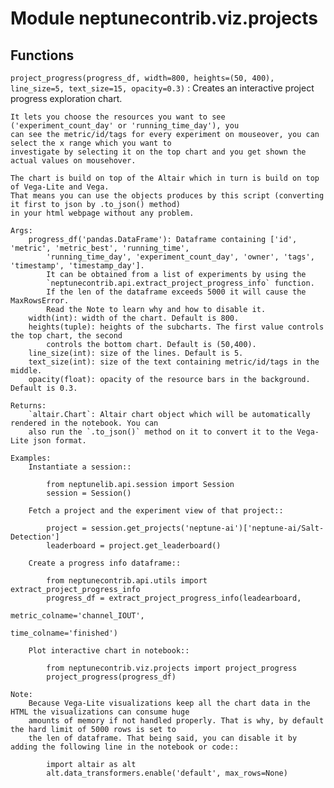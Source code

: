 Module neptunecontrib.viz.projects
==================================

Functions
---------

    
`project_progress(progress_df, width=800, heights=(50, 400), line_size=5, text_size=15, opacity=0.3)`
:   Creates an interactive project progress exploration chart.
    
    It lets you choose the resources you want to see ('experiment_count_day' or 'running_time_day'), you
    can see the metric/id/tags for every experiment on mouseover, you can select the x range which you want to
    investigate by selecting it on the top chart and you get shown the actual values on mousehover.
    
    The chart is build on top of the Altair which in turn is build on top of Vega-Lite and Vega.
    That means you can use the objects produces by this script (converting it first to json by .to_json() method)
    in your html webpage without any problem.
    
    Args:
        progress_df('pandas.DataFrame'): Dataframe containing ['id', 'metric', 'metric_best', 'running_time',
            'running_time_day', 'experiment_count_day', 'owner', 'tags', 'timestamp', 'timestamp_day'].
            It can be obtained from a list of experiments by using the
            `neptunecontrib.api.extract_project_progress_info` function.
            If the len of the dataframe exceeds 5000 it will cause the MaxRowsError.
            Read the Note to learn why and how to disable it.
        width(int): width of the chart. Default is 800.
        heights(tuple): heights of the subcharts. The first value controls the top chart, the second
            controls the bottom chart. Default is (50,400).
        line_size(int): size of the lines. Default is 5.
        text_size(int): size of the text containing metric/id/tags in the middle.
        opacity(float): opacity of the resource bars in the background. Default is 0.3.
    
    Returns:
        `altair.Chart`: Altair chart object which will be automatically rendered in the notebook. You can
        also run the `.to_json()` method on it to convert it to the Vega-Lite json format.
    
    Examples:
        Instantiate a session::
    
            from neptunelib.api.session import Session
            session = Session()
    
        Fetch a project and the experiment view of that project::
    
            project = session.get_projects('neptune-ai')['neptune-ai/Salt-Detection']
            leaderboard = project.get_leaderboard()
    
        Create a progress info dataframe::
    
            from neptunecontrib.api.utils import extract_project_progress_info
            progress_df = extract_project_progress_info(leadearboard,
                                                        metric_colname='channel_IOUT',
                                                        time_colname='finished')
    
        Plot interactive chart in notebook::
    
            from neptunecontrib.viz.projects import project_progress
            project_progress(progress_df)
    
    Note:
        Because Vega-Lite visualizations keep all the chart data in the HTML the visualizations can consume huge
        amounts of memory if not handled properly. That is why, by default the hard limit of 5000 rows is set to
        the len of dataframe. That being said, you can disable it by adding the following line in the notebook or code::
    
            import altair as alt
            alt.data_transformers.enable('default', max_rows=None)